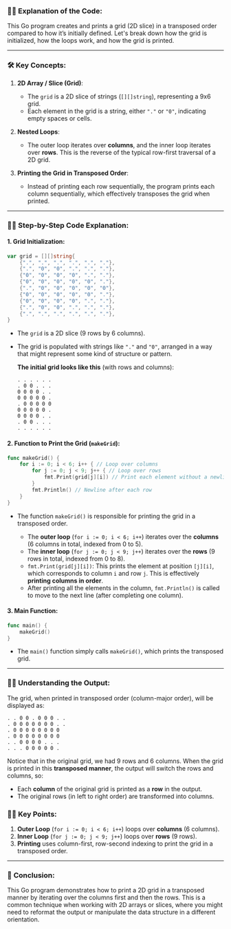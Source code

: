 ### 🧑‍🏫 **Explanation of the Code:**

This Go program creates and prints a grid (2D slice) in a transposed order compared to how it’s initially defined. Let's break down how the grid is initialized, how the loops work, and how the grid is printed.

---

### 🛠 **Key Concepts:**

1. **2D Array / Slice (Grid)**:
    - The `grid` is a 2D slice of strings (`[][]string`), representing a 9x6 grid.
    - Each element in the grid is a string, either `"."` or `"0"`, indicating empty spaces or cells.

2. **Nested Loops**:
    - The outer loop iterates over **columns**, and the inner loop iterates over **rows**. This is the reverse of the typical row-first traversal of a 2D grid.

3. **Printing the Grid in Transposed Order**:
    - Instead of printing each row sequentially, the program prints each column sequentially, which effectively transposes the grid when printed.

---

### 🧑‍🏫 **Step-by-Step Code Explanation:**

#### 1. **Grid Initialization**:
```go
var grid = [][]string{
    {".", ".", ".", ".", ".", "."},
    {".", "0", "0", ".", ".", "."},
    {"0", "0", "0", "0", ".", "."},
    {"0", "0", "0", "0", "0", "."},
    {".", "0", "0", "0", "0", "0"},
    {"0", "0", "0", "0", "0", "."},
    {"0", "0", "0", "0", ".", "."},
    {".", "0", "0", ".", ".", "."},
    {".", ".", ".", ".", ".", "."},
}
```

- The `grid` is a 2D slice (9 rows by 6 columns).
- The grid is populated with strings like `"."` and `"0"`, arranged in a way that might represent some kind of structure or pattern.
  
  **The initial grid looks like this** (with rows and columns):

  ```
  . . . . . .
  . 0 0 . . .
  0 0 0 0 . .
  0 0 0 0 0 .
  . 0 0 0 0 0
  0 0 0 0 0 .
  0 0 0 0 . .
  . 0 0 . . .
  . . . . . .
  ```

#### 2. **Function to Print the Grid (`makeGrid`)**:
```go
func makeGrid() {
    for i := 0; i < 6; i++ { // Loop over columns
        for j := 0; j < 9; j++ { // Loop over rows
            fmt.Print(grid[j][i]) // Print each element without a newline
        }
        fmt.Println() // Newline after each row
    }
}
```

- The function `makeGrid()` is responsible for printing the grid in a transposed order.
  
  - The **outer loop** (`for i := 0; i < 6; i++`) iterates over the **columns** (6 columns in total, indexed from 0 to 5).
  - The **inner loop** (`for j := 0; j < 9; j++`) iterates over the **rows** (9 rows in total, indexed from 0 to 8).
  - `fmt.Print(grid[j][i])`: This prints the element at position `[j][i]`, which corresponds to column `i` and row `j`. This is effectively **printing columns in order**.
  - After printing all the elements in the column, `fmt.Println()` is called to move to the next line (after completing one column).

#### 3. **Main Function**:
```go
func main() {
    makeGrid()
}
```

- The `main()` function simply calls `makeGrid()`, which prints the transposed grid.

---

### 🧑‍🏫 **Understanding the Output:**

The grid, when printed in transposed order (column-major order), will be displayed as:

```
. . 0 0 . 0 0 0 . .
. 0 0 0 0 0 0 0 . .
. 0 0 0 0 0 0 0 0
. 0 0 0 0 0 0 0 0
. . 0 0 0 0 . . .
. . . 0 0 0 0 0 .
```

Notice that in the original grid, we had 9 rows and 6 columns. When the grid is printed in this **transposed manner**, the output will switch the rows and columns, so:

- Each **column** of the original grid is printed as a **row** in the output.
- The original rows (in left to right order) are transformed into columns.

### 🧑‍🏫 **Key Points**:
1. **Outer Loop** (`for i := 0; i < 6; i++`) loops over **columns** (6 columns).
2. **Inner Loop** (`for j := 0; j < 9; j++`) loops over **rows** (9 rows).
3. **Printing** uses column-first, row-second indexing to print the grid in a transposed order.

---

### 📝 **Conclusion:**

This Go program demonstrates how to print a 2D grid in a transposed manner by iterating over the columns first and then the rows. This is a common technique when working with 2D arrays or slices, where you might need to reformat the output or manipulate the data structure in a different orientation.